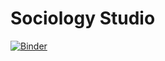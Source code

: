 # Sociology Studio
[![Binder](https://mybinder.org/badge_logo.svg)](https://mybinder.org/v2/gh/sociologystudio/durkheim/master)
